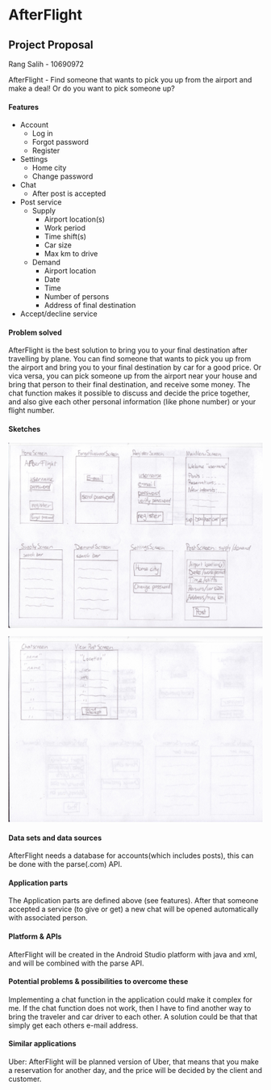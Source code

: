 # AfterFlight
## Project Proposal
Rang Salih - 10690972

AfterFlight - Find someone that wants to pick you up from the airport and make a deal! Or do you want to pick someone up?

#### Features
* Account
  * Log in
  * Forgot password
  * Register
* Settings 
  * Home city
  * Change password
* Chat
  * After post is accepted
* Post service
  * Supply 
  	* Airport location(s)
  	* Work period
  	* Time shift(s)
  	* Car size
  	* Max km to drive
  * Demand
  	* Airport location
  	* Date
  	* Time
  	* Number of persons
  	* Address of final destination
* Accept/decline service

#### Problem solved
AfterFlight is the best solution to bring you to your final destination after travelling by plane. 
You can find someone that wants to pick you up from the airport and bring you to your final destination by car for a good price.
Or vica versa, you can pick someone up from the airport near your house and bring that person to their final destination, and receive some money.
The chat function makes it possible to discuss and decide the price together, and also give each other personal information (like phone number) or your flight number.

#### Sketches
![alt text](https://github.com/Rang92/AfterFlight/blob/master/doc/screens1.jpeg?raw=true "Click to zoom and turn")

![alt text](https://github.com/Rang92/AfterFlight/blob/master/doc/screens2.jpeg?raw=true "Click to zoom and turn")

#### Data sets and data sources
AfterFlight needs a database for accounts(which includes posts), this can be done with the parse(.com) API.

#### Application parts
The Application parts are defined above (see features). After that someone accepted a service (to give or get) a new chat will be opened automatically with associated person.

#### Platform & APIs
AfterFlight will be created in the Android Studio platform with java and xml, and will be combined with the parse API.

#### Potential problems & possibilities to overcome these
Implementing a chat function in the application could make it complex for me. If the chat function does not work, then I have to find another way to bring the traveler and car driver to each other. A solution could be that that simply get each others e-mail address.

#### Similar applications
Uber: AfterFlight will be planned version of Uber, that means that you make a reservation for another day, and the price will be decided by the client and customer.

